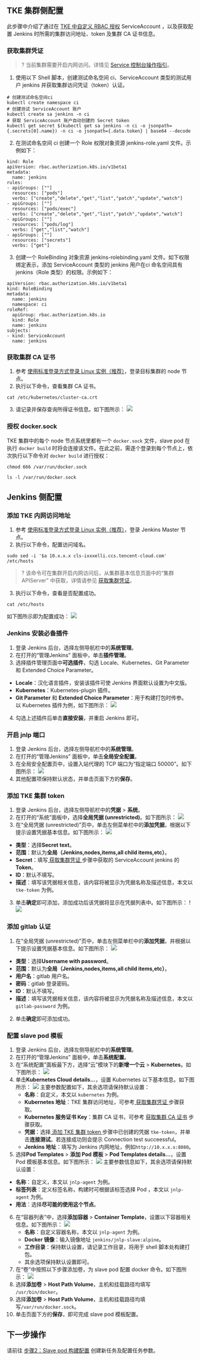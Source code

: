 ## TKE 集群侧配置

此步骤中介绍了通过在 [TKE 中自定义 RBAC 授权](https://cloud.tencent.com/document/product/457/51683) ServiceAccount ，以及获取配置 Jenkins 时所需的集群访问地址、token 及集群 CA 证书信息。  

### 获取集群凭证[](id:proof)
>? 当前集群需要开启内网访问。详情见 [Service 控制台操作指引](https://cloud.tencent.com/document/product/457/45489#service-.E6.8E.A7.E5.88.B6.E5.8F.B0.E6.93.8D.E4.BD.9C.E6.8C.87.E5.BC.95)。  
>
1. 使用以下 Shell 脚本，创建测试命名空间 ci、ServiceAccount 类型的测试用户 jenkins 并获取集群访问凭证（token）认证。  
```
# 创建测试命名空间ci
kubectl create namespace ci
# 创建测试 ServiceAccount 账户
kubectl create sa jenkins -n ci
# 获取 ServiceAccount 账户自动创建的 Secret token
kubectl get secret $(kubectl get sa jenkins -n ci -o jsonpath={.secrets[0].name}) -n ci -o jsonpath={.data.token} | base64 --decode
```

2. 在测试命名空间 ci 创建一个 Role 权限对象资源 jenkins-role.yaml 文件。示例如下：
```
kind: Role
apiVersion: rbac.authorization.k8s.io/v1beta1
metadata:
  name: jenkins
rules:
- apiGroups: [""]
  resources: ["pods"]
  verbs: ["create","delete","get","list","patch","update","watch"]
- apiGroups: [""]
  resources: ["pods/exec"]
  verbs: ["create","delete","get","list","patch","update","watch"]
- apiGroups: [""]
  resources: ["pods/log"]
  verbs: ["get","list","watch"]
- apiGroups: [""]
  resources: ["secrets"]
  verbs: ["get"]
```

3. 创建一个 RoleBinding 对象资源 jenkins-rolebinding.yaml 文件。如下权限绑定表示，添加 ServiceAccount 类型的 jenkins 用户在ci 命名空间具有 jenkins（Role 类型）的权限。示例如下：
```
apiVersion: rbac.authorization.k8s.io/v1beta1
kind: RoleBinding
metadata:
  name: jenkins
  namespace: ci
roleRef:
  apiGroup: rbac.authorization.k8s.io
  kind: Role
  name: jenkins
subjects:
- kind: ServiceAccount
  name: jenkins
```



### 获取集群 CA 证书[](id:getCA)
1. 参考 [使用标准登录方式登录 Linux 实例（推荐）](https://cloud.tencent.com/document/product/213/5436)，登录目标集群的 node 节点。  
2. 执行以下命令，查看集群 CA 证书。  
```
cat /etc/kubernetes/cluster-ca.crt
```
3. 请记录并保存查询所得证书信息。如下图所示：
![](https://main.qcloudimg.com/raw/9431bdeb070e4e2e382bf6ea628b1842.png)

### 授权 docker.sock 

TKE 集群中的每个 node 节点系统里都有一个 `docker.sock` 文件，slave pod 在执行 `docker build` 时将会连接该文件。在此之前，需逐个登录到每个节点上，依次执行以下命令对 `docker build` 进行授权：
```
chmod 666 /var/run/docker.sock
```
```
ls -l /var/run/docker.sock
```


## Jenkins 侧配置

### 添加 TKE 内网访问地址

1. 参考 [使用标准登录方式登录 Linux 实例（推荐）](https://cloud.tencent.com/document/product/213/5436)，登录 Jenkins Master 节点。  
2. 执行以下命令，配置访问域名。  
```
sudo sed -i '$a 10.x.x.x cls-ixxxelli.ccs.tencent-cloud.com' /etc/hosts
```
> ? 该命令可在集群开启内网访问后，从集群基本信息页面中的“集群APIServer” 中获取，详情请参见 [获取集群凭证](#proof)。  
> 
3. 执行以下命令，查看是否配置成功。  
```
cat /etc/hosts
```
如下图所示即为配置成功：
![](https://main.qcloudimg.com/raw/2e1bd6f1df51f150e9064d68f01e1754.png)
               
### Jenkins 安装必备插件
1. 登录 Jenkins 后台，选择左侧导航栏中的**系统管理**。  
2. 在打开的“管理Jenkins” 面板中，单击**插件管理**。  
3. 选择插件管理页面中**可选插件**，勾选 Locale、Kubernetes、Git Parameter 和 Extended Choice Parameter。  
 - **Locale**：汉化语言插件，安装该插件可使 Jenkins 界面默认设置为中文版。  
 - **Kubernetes**：Kubernetes-plugin 插件。  
 - **Git Parameter** 和 **Extended Choice Parameter**：用于构建打包时传参。  
   以 Kubernetes 插件为例，如下图所示：
![](https://main.qcloudimg.com/raw/81941906a99def8fc11bfcc581af8183.png)
4. 勾选上述插件后单击**直接安装**，并重启 Jenkins 即可。  

### 开启 jnlp 端口
1. 登录 Jenkins 后台，选择左侧导航栏中的**系统管理**。  
2. 在打开的“管理Jenkins” 面板中，单击**全局安全配置**。  
2. 在全局安全配置页中，设置入站代理的 TCP 端口为“指定端口 50000”。如下图所示：
![](https://main.qcloudimg.com/raw/78bcd4551ee5bd35bc92ea4ec5aca93e.png)
4. 其他配置项保持默认状态，并单击页面下方的**保存**。  

### 添加 TKE 集群 token[](id:addToken)
1. 登录 Jenkins 后台，选择左侧导航栏中的**凭据** > **系统**。  
2. 在打开的“系统”面板中，选择**全局凭据 (unrestricted)**。如下图所示：
![](https://main.qcloudimg.com/raw/bb761bc624d5e60462a57607ff6f88aa.png)
3. 在“全局凭据 (unrestricted)”页中，单击左侧菜单栏中的**添加凭据**，根据以下提示设置凭据基本信息。如下图所示：
![](https://main.qcloudimg.com/raw/c32f572ba76674c09c6550c68f1835de.png)
  - **类型**：选择**Secret text**。  
  - **范围**：默认为**全局（Jenkins,nodes,items,all child items,etc）**。  
  - **Secret**：填写[ 获取集群凭证 ](#proof)步骤中获取的 ServiceAccount jenkins 的 **Token**。  
  - **ID**：默认不填写。  
  - **描述**：填写该凭据相关信息，该内容将被显示为凭据名称及描述信息，本文以 `tke-token` 为例。  
3. 单击**确定**即可添加，添加成功后该凭据将显示在凭据列表中。如下图所示：
!![](https://main.qcloudimg.com/raw/7f5e00bb12c27c7efc085c8c94b5dc71.png)

### 添加 gitlab 认证[](id:addGitlab)
1. 在“全局凭据 (unrestricted)”页中，单击左侧菜单栏中的**添加凭据**，并根据以下提示设置凭据基本信息。如下图所示：
![](https://main.qcloudimg.com/raw/ce8f9e2ca7f8d87d96c23f889ff72450.png)
 - **类型**：选择**Username with password**。  
 - **范围**：默认为**全局（Jenkins,nodes,items,all child items,etc）**。  
 - **用户名**：gitlab 用户名。  
 - **密码**：gitlab 登录密码。  
 - **ID**：默认不填写。  
 - **描述**：填写该凭据相关信息，该内容将被显示为凭据名称及描述信息，本文以 `gitlab-password` 为例。  
2. 单击**确定**即可添加成功。  

### 配置 slave pod 模板[](id:PodTemplates)
1. 登录 Jenkins 后台，选择左侧导航栏中的**系统管理**。  
2. 在打开的“管理Jenkins” 面板中，单击**系统配置**。  
3. 在“系统配置”面板最下方，选择“云”模块下的**新增一个云** > **Kubernetes**。如下图所示：
![](https://main.qcloudimg.com/raw/f23401c33207fa861ce61b6544327662.png)
4. 单击**Kubernetes Cloud details...**，设置 Kubernetes 以下基本信息。如下图所示：
![](https://qcloudimg.tencent-cloud.cn/raw/35f184a46b1cded49ecef0d97c8cacf6.png)
主要参数配置如下，其余选项请保持默认设置：
    - **名称**：自定义，本文以 `kubernetes` 为例。  
    - **Kubernetes 地址**：TKE 集群访问地址，可参考[ 获取集群凭证 ](#proof)步骤获取。  
    - **Kubernetes 服务证书 Key**：集群 CA 证书，可参考 [获取集群 CA 证书](#getCA) 步骤获取。  
    - **凭据**：选择[ 添加 TKE 集群 token ](#addToken)步骤中已创建的凭据 `tke-token`，并单击**连接测试**。若连接成功则会提示 Connection test succeessful。  
    - **Jenkins 地址**：填写为 Jenkins 内网地址，例如`http://10.x.x.x:8080`。  
5. 选择**Pod Templates** > **添加 Pod 模板** > **Pod Templates details...**，设置 Pod 模板基本信息。如下图所示：
![](https://main.qcloudimg.com/raw/084af569d140e04750b3c157835f6e31.png)
主要参数信息如下，其余选项请保持默认设置：
 - **名称**：自定义，本文以 `jnlp-agent` 为例。  
 - **标签列表**：定义标签名称，构建时可根据该标签选择 Pod ，本文以 `jnlp-agent` 为例。  
  - **用法**：选择**尽可能的使用这个节点**。  
6. [](id:ContainerTemplate)在“容器列表”中，选择**添加容器** > **Container Template**，设置以下容器相关信息。如下图所示：
![](https://main.qcloudimg.com/raw/6a5e619f36709cc9af76ee555ee8e984.png)
    - **名称**：自定义容器名称，本文以 `jnlp-agent` 为例。  
    - **Docker 镜像**：输入镜像地址 `jenkins/jnlp-slave:alpine`。  
    - **工作目录**：保持默认设置，请记录工作目录，将用于 shell 脚本处构建打包。  
    - 其余选项保持默认设置即可。  
7. 在“卷”中按照以下步骤添加卷，为 slave pod 配置 docker 命令。如下图所示：
![](https://main.qcloudimg.com/raw/bd098fee9954a62c9c6e2328e9912314.png)
  1. 选择**添加卷** > **Host Path Volume**，主机和挂载路径均填写 `/usr/bin/docker`。  
   2. 选择**添加卷** > **Host Path Volume**，主机和挂载路径均填写`/var/run/docker.sock`。  
8. 单击页面下方的**保存**，即可完成 slave pod 模板配置。  

## 下一步操作
请前往 [步骤2：Slave pod 构建配置](https://cloud.tencent.com/document/product/457/41397) 创建新任务及配置任务参数。  
